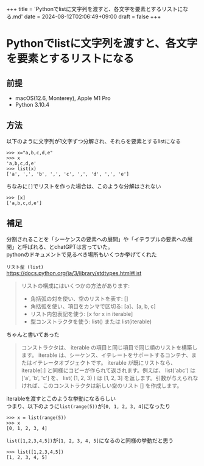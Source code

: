 +++
title = 'Pythonでlistに文字列を渡すと、各文字を要素とするリストになる.md'
date = 2024-08-12T02:06:49+09:00
draft = false
+++


# Pythonでlistに文字列を渡すと、各文字を要素とするリストになる

## 前提

- macOS(12.6, Monterey), Apple M1 Pro
- Python 3.10.4


## 方法

以下のように文字列が1文字ずつ分解され、それらを要素とするlistになる
```shell
>>> x="a,b,c,d,e"
>>> x
'a,b,c,d,e'
>>> list(x)
['a', ',', 'b', ',', 'c', ',', 'd', ',', 'e']
```

ちなみに`[]`でリストを作った場合は、このような分解はされない
```shell
>>> [x]
['a,b,c,d,e']
```

## 補足

分割されることを「シーケンスの要素への展開」や「イテラブルの要素への展開」と呼ばれる、とchatGPTは言っていた。  
pythonのドキュメントで見るべき場所もいくつか挙げてくれた

`リスト型 (list)`  
https://docs.python.org/ja/3/library/stdtypes.html#list
> リストの構成にはいくつかの方法があります:
> - 角括弧の対を使い、空のリストを表す: []
> - 角括弧を使い、項目をカンマで区切る: [a]、[a, b, c]
> - リスト内包表記を使う: [x for x in iterable]
> - 型コンストラクタを使う: list() または list(iterable)

ちゃんと書いてあった
> コンストラクタは、 iterable の項目と同じ項目で同じ順のリストを構築します。 iterable は、シーケンス、イテレートをサポートするコンテナ、またはイテレータオブジェクトです。 iterable が既にリストなら、 iterable[:] と同様にコピーが作られて返されます。例えば、 list('abc') は ['a', 'b', 'c'] を、 list( (1, 2, 3) ) は [1, 2, 3] を返します。引数が与えられなければ、このコンストラクタは新しい空のリスト [] を作成します。


iterableを渡すとこのような挙動になるらしい  
つまり、以下のように`list(range(5))`が`[0, 1, 2, 3, 4]`になったり
```shell
>>> x = list(range(5))
>>> x
[0, 1, 2, 3, 4]
```

`list([1,2,3,4,5])`が`[1, 2, 3, 4, 5]`になるのと同様の挙動だと思う
```shell
>>> list([1,2,3,4,5])
[1, 2, 3, 4, 5]
```


